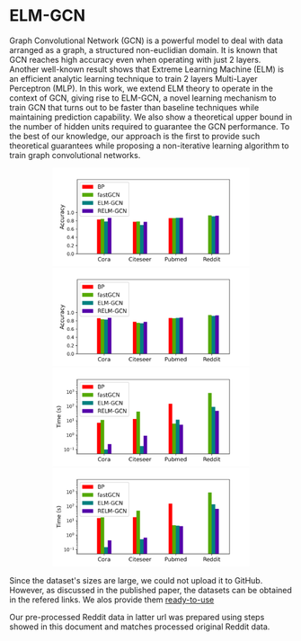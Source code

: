 # ELM-GCN

Graph Convolutional Network (GCN) is a powerful model to deal with data arranged as a graph, a structured non-euclidian domain. It is known that GCN reaches high accuracy even when operating with just 2 layers. Another well-known result shows that Extreme Learning Machine (ELM) is an efficient analytic learning technique to train 2 layers Multi-Layer Perceptron (MLP). In this work, we extend ELM theory to operate in the context of GCN, giving rise to ELM-GCN, a novel learning mechanism to train GCN that turns out to be faster than baseline techniques while maintaining prediction capability. We also show a theoretical upper bound in the number of hidden units required to guarantee the GCN performance. To the best of our knowledge, our approach is the first to provide such theoretical guarantees while proposing a non-iterative learning algorithm to train graph convolutional networks.

<p align="center">
<img src="Files/acc_Inductive.png" width=350>
<img src="Files/acc_Transductive.png" width=350>
<img src="Files/time_Inductive.png" width=350>
<img src="Files/time_Transductive.png" width=350>
</p>

Since the dataset's sizes are large, we could not upload it to GitHub. However, as discussed in the published paper, the datasets can be obtained in the refered links. We alos provide them
[ready-to-use](https://drive.google.com/drive/u/9/folders/1OiYjogJyrThXgkoleuzRVZ_C5ZtPNTg3)

Our pre-processed Reddit data in latter url was prepared using steps showed in this document and matches processed original Reddit data.

